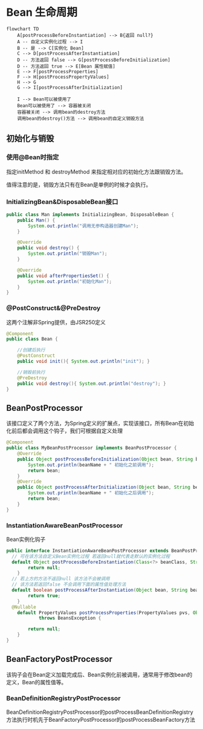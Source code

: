 # Bean 生命周期

```mermaid
flowchart TD
    A[postProcessBeforeInstantiation] --> B{返回 null?}
    A -- 自定义实例化过程 --> I
    B -- 是 --> C[实例化 Bean]
    C --> D[postProcessAfterInstantiation]
    D -- 方法返回 false --> G[postProcessBeforeInitialization]
    D -- 方法返回 true --> E[Bean 属性赋值]
    E --> F[postProcessProperties]
    F --> H[postProcessPropertyValues]
    H --> G
    G --> I[postProcessAfterInitialization]

    I --> Bean可以被使用了
    Bean可以被使用了 --> 容器被关闭
    容器被关闭 --> 调用bean的destroy方法
    调用bean的destroy()方法 --> 调用bean的自定义销毁方法
```

## 初始化与销毁

### 使用@Bean时指定

指定initMethod 和 destroyMethod 来指定相对应的初始化方法跟销毁方法。

值得注意的是，销毁方法只有在Bean是单例的时候才会执行。

### InitializingBean&DisposableBean接口

```java
public class Man implements InitializingBean, DisposableBean {
    public Man() {
        System.out.println("调用无参构造器创建Man");
    }

    @Override
    public void destroy() {
        System.out.println("销毁Man");
    }

    @Override
    public void afterPropertiesSet() {
        System.out.println("初始化Man");
    }
}
```

### @PostConstruct&@PreDestroy

这两个注解非Spring提供，由JSR250定义

```java
@Component
public class Bean {

    //创建后执行
    @PostConstruct
    public void init(){ System.out.println("init"); }

    //销毁前执行
    @PreDestroy
    public void destroy(){ System.out.println("destroy"); }
}
```

## BeanPostProcessor

该接口定义了两个方法，为Spring定义的扩展点，实现该接口，所有Bean在初始化前后都会调用这个钩子，我们可根据自定义处理

```java
@Component
public class MyBeanPostProcessor implements BeanPostProcessor {
    @Override
    public Object postProcessBeforeInitialization(Object bean, String beanName) throws BeansException {
        System.out.println(beanName + " 初始化之前调用");
        return bean;
    }
    @Override
    public Object postProcessAfterInitialization(Object bean, String beanName) throws BeansException {
        System.out.println(beanName + " 初始化之后调用");
        return bean;
    }
}
```

### InstantiationAwareBeanPostProcessor

Bean实例化钩子

```java
public interface InstantiationAwareBeanPostProcessor extends BeanPostProcessor {
  // 可在该方法自定义Bean实例化过程 若返回null就代表走默认的实例化过程
  default Object postProcessBeforeInstantiation(Class<?> beanClass, String beanName) throws BeansException {
		return null;
	}
  // 若上方的方法不返回null 该方法不会被调用
  // 该方法若返回false 不会调用下面的属性值处理方法
  default boolean postProcessAfterInstantiation(Object bean, String beanName) throws BeansException {
		return true;
	}
  @Nullable
	default PropertyValues postProcessProperties(PropertyValues pvs, Object bean, String beanName)
			throws BeansException {

		return null;
	}
}
```

## BeanFactoryPostProcessor

该钩子会在Bean定义加载完成后、Bean实例化前被调用，通常用于修改bean的定义，Bean的属性值等。

### BeanDefinitionRegistryPostProcessor

BeanDefinitionRegistryPostProcessor的postProcessBeanDefinitionRegistry方法执行时机先于BeanFactoryPostProcessor的postProcessBeanFactory方法
